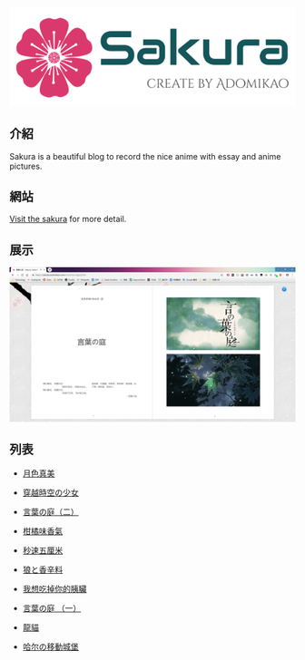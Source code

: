 <br/>
<div align="center">
    <a href="https://sakura.adomikao.com/doc/LogoMakr_5gs4TL.png" target="_blank"><img src="doc/LogoMakr_5gs4TL.png" width="700px"></a>
</div>

##  介紹
<div id="" align="">
Sakura is a beautiful blog to record the nice anime with essay and anime pictures.
</div>

##  網站
[Visit the sakura](https://sakura.adomikao.com) for more detail.

## 展示
<div align="center">
    <a href="https://sakura.adomikao.com/doc/2019-03-06_114645.png" target="_blank"><img src="doc/2019-03-06_114645.png" ></a>
</div>

## 列表

- [月色真美](https://sakura.adomikao.com/me/aimer/7g4z0v9ld)

- [穿越時空の少女](https://sakura.adomikao.com/me/aimer/0bxz74zq8)

- [言葉の庭（二）](https://sakura.adomikao.com/me/aimer/6glzbx94r)

- [柑橘味香氣](https://sakura.adomikao.com/me/aimer/yokzl0zre)

- [秒速五厘米](https://sakura.adomikao.com/me/aimer/ldozvmze8)

- [狼と香辛料](https://sakura.adomikao.com/me/aimer/d0xz8l9ln)

- [我想吃掉你的胰臟](https://sakura.adomikao.com/me/aimer/b0y2eq2px)

- [言葉の庭 （一）](https://sakura.adomikao.com/me/aimer/vjgzjq9we)

- [龍貓](https://sakura.adomikao.com/me/aimer/jr1z3g9me)

- [哈尔の移動城堡](https://sakura.adomikao.com/me/aimer/q7vzme9rd)
